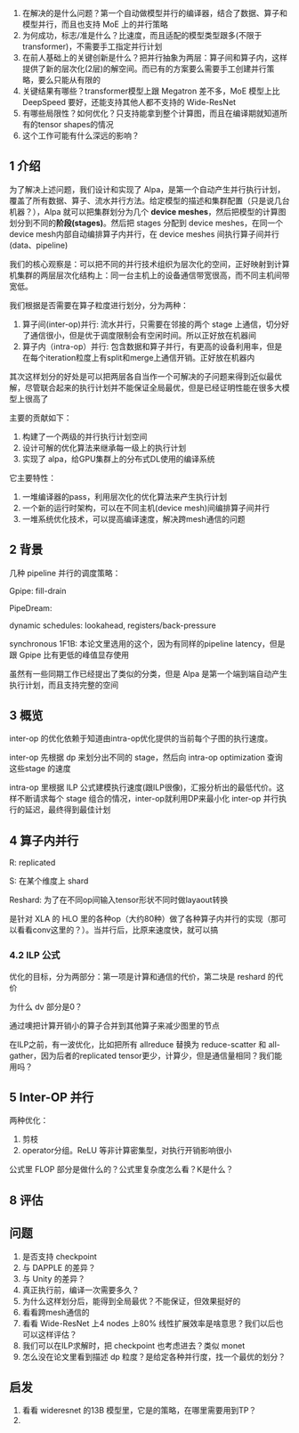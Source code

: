 1. 在解决的是什么问题？第一个自动做模型并行的编译器，结合了数据、算子和模型并行，而且也支持 MoE 上的并行策略
2. 为何成功，标志/准是什么？比速度，而且适配的模型类型跟多(不限于transformer)，不需要手工指定并行计划
3. 在前人基础上的关键创新是什么？把并行抽象为两层：算子间和算子内，这样提供了新的层次化(2层)的解空间。而已有的方案要么需要手工创建并行策略，要么只能从有限的
4. 关键结果有哪些？transformer模型上跟 Megatron 差不多，MoE 模型上比 DeepSpeed 要好，还能支持其他人都不支持的 Wide-ResNet
5. 有哪些局限性？如何优化？只支持能拿到整个计算图，而且在编译期就知道所有的tensor shapes的情况
6. 这个工作可能有什么深远的影响？

## 1 介绍
为了解决上述问题，我们设计和实现了 Alpa，是第一个自动产生并行执行计划，覆盖了所有数据、算子、流水并行方法。给定模型的描述和集群配置（只是说几台机器？），Alpa 就可以把集群划分为几个 **device meshes**，然后把模型的计算图划分到不同的**阶段(stages)**。然后把 stages 分配到 device meshes，在同一个device mesh内部自动编排算子内并行，在 device meshes 间执行算子间并行(data、pipeline)

我们的核心观察是：可以把不同的并行技术组织为层次化的空间，正好映射到计算机集群的两层层次化结构上：同一台主机上的设备通信带宽很高，而不同主机间带宽低。

我们根据是否需要在算子粒度进行划分，分为两种：

1. 算子间(inter-op)并行: 流水并行，只需要在邻接的两个 stage 上通信，切分好了通信很小，但是优于调度限制会有空闲时间。所以正好放在机器间
2. 算子内（intra-op）并行: 包含数据和算子并行，有更高的设备利用率，但是在每个iteration粒度上有split和merge上通信开销。正好放在机器内

其次这样划分的好处是可以把两层各自当作一个可解决的子问题来得到近似最优解，尽管联合起来的执行计划并不能保证全局最优，但是已经证明性能在很多大模型上很高了

主要的贡献如下：

1. 构建了一个两级的并行执行计划空间
2. 设计可解的优化算法来继承每一级上的执行计划
3. 实现了 alpa，给GPU集群上的分布式DL使用的编译系统

它主要特性：

1. 一堆编译器的pass，利用层次化的优化算法来产生执行计划
2. 一个新的运行时架构，可以在不同主机(device mesh)间编排算子间并行
3. 一堆系统优化技术，可以提高编译速度，解决跨mesh通信的问题

## 2 背景

几种 pipeline 并行的调度策略：

Gpipe: fill-drain

PipeDream:

dynamic schedules: lookahead, registers/back-pressure

synchronous 1F1B: 本论文里选用的这个，因为有同样的pipeline latency，但是跟 Gpipe 比有更低的峰值显存使用

虽然有一些同期工作已经提出了类似的分类，但是 Alpa 是第一个端到端自动产生执行计划，而且支持完整的空间

## 3 概览

inter-op 的优化依赖于知道由intra-op优化提供的当前每个子图的执行速度。

inter-op 先根据 dp 来划分出不同的 stage，然后向 intra-op optimization 查询这些stage 的速度

intra-op 里根据 ILP 公式建模执行速度(跟ILP很像)，汇报分析出的最低代价。这样不断请求每个 stage 组合的情况，inter-op就利用DP来最小化 inter-op 并行执行的延迟，最终得到最佳计划

## 4 算子内并行

R: replicated

S: 在某个维度上 shard 

Reshard: 为了在不同op间输入tensor形状不同时做layaout转换

是针对 XLA 的 HLO 里的各种op（大约80种）做了各种算子内并行的实现（那可以看看conv这里的？）。当并行后，比原来速度快，就可以搞

### 4.2 ILP 公式

优化的目标，分为两部分：第一项是计算和通信的代价，第二块是 reshard 的代价

为什么 dv 部分是0？

通过噢把计算开销小的算子合并到其他算子来减少图里的节点

在ILP之前，有一波优化，比如把所有 allreduce 替换为 reduce-scatter 和 all-gather，因为后者的replicated tensor更少，计算少，但是通信量相同？我们能用吗？

## 5 Inter-OP 并行

两种优化：

1. 剪枝
2. operator分组。ReLU 等非计算密集型，对执行开销影响很小

公式里 FLOP 部分是做什么的？公式里复杂度怎么看？K是什么？


## 8 评估

## 问题
1. 是否支持 checkpoint
2. 与 DAPPLE 的差异？
3. 与 Unity 的差异？
4. 真正执行前，编译一次需要多久？
5. 为什么这样划分后，能得到全局最优？不能保证，但效果挺好的
6. 看看跨mesh通信的
7. 看看 Wide-ResNet 上4 nodes 上80% 线性扩展效率是啥意思？我们以后也可以这样评估？
8. 我们可以在ILP求解时，把 checkpoint 也考虑进去？类似 monet
9. 怎么没在论文里看到描述 dp 粒度？是给定各种并行度，找一个最优的划分？

## 启发
1. 看看 wideresnet 的13B 模型里，它是的策略，在哪里需要用到TP？
2. 

